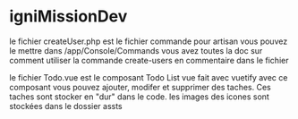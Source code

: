 # igniMissionDev
le fichier createUser.php est le fichier commande pour artisan
  vous pouvez le mettre dans /app/Console/Commands
  vous avez toutes la doc sur comment utiliser la commande create-users en commentaire dans le fichier

le fichier Todo.vue est le composant Todo List vue fait avec vuetify
  avec ce composant vous pouvez ajouter, modifer et supprimer des taches. Ces taches sont stocker en "dur" dans le code.
  les images des icones sont stockées dans le dossier assts

